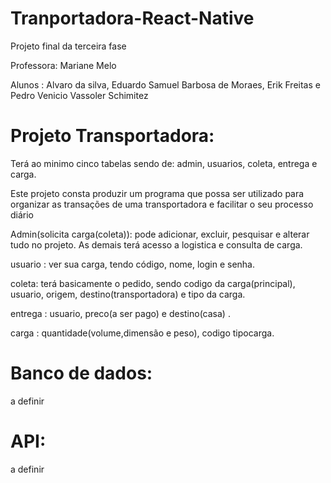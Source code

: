 # Tranportadora-React-Native
Projeto final da terceira fase 

Professora: Mariane Melo 

Alunos :  Alvaro da silva, Eduardo Samuel Barbosa de Moraes, Erik Freitas  e Pedro Venicio Vassoler Schimitez

# Projeto Transportadora:

Terá ao minimo cinco tabelas sendo de: admin, usuarios, coleta, entrega e carga.

Este projeto consta produzir um programa que possa ser utilizado para organizar as transações de uma transportadora e facilitar o seu processo diário

Admin(solicita carga(coleta)): pode adicionar, excluir, pesquisar e alterar tudo no projeto. As demais terá acesso a logistica e consulta de carga.

usuario : ver sua carga, tendo código, nome, login e senha.

coleta: terá basicamente o pedido, sendo codigo da carga(principal), usuario, origem, destino(transportadora) e  tipo da carga.

entrega : usuario, preco(a ser pago) e destino(casa) .

carga : quantidade(volume,dimensão e peso), codigo tipocarga.

# Banco de dados:
a definir

# API:
a definir
